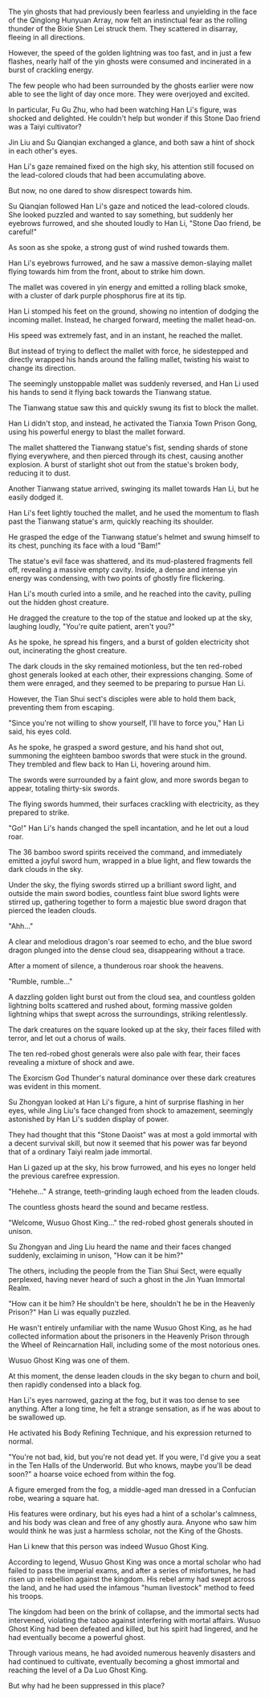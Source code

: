 The yin ghosts that had previously been fearless and unyielding in the face of the Qinglong Hunyuan Array, now felt an instinctual fear as the rolling thunder of the Bixie Shen Lei struck them. They scattered in disarray, fleeing in all directions.

However, the speed of the golden lightning was too fast, and in just a few flashes, nearly half of the yin ghosts were consumed and incinerated in a burst of crackling energy.

The few people who had been surrounded by the ghosts earlier were now able to see the light of day once more. They were overjoyed and excited.

In particular, Fu Gu Zhu, who had been watching Han Li's figure, was shocked and delighted. He couldn't help but wonder if this Stone Dao friend was a Taiyi cultivator?

Jin Liu and Su Qianqian exchanged a glance, and both saw a hint of shock in each other's eyes.

Han Li's gaze remained fixed on the high sky, his attention still focused on the lead-colored clouds that had been accumulating above.

But now, no one dared to show disrespect towards him.

Su Qianqian followed Han Li's gaze and noticed the lead-colored clouds. She looked puzzled and wanted to say something, but suddenly her eyebrows furrowed, and she shouted loudly to Han Li, "Stone Dao friend, be careful!"

As soon as she spoke, a strong gust of wind rushed towards them.

Han Li's eyebrows furrowed, and he saw a massive demon-slaying mallet flying towards him from the front, about to strike him down.

The mallet was covered in yin energy and emitted a rolling black smoke, with a cluster of dark purple phosphorus fire at its tip.

Han Li stomped his feet on the ground, showing no intention of dodging the incoming mallet. Instead, he charged forward, meeting the mallet head-on.

His speed was extremely fast, and in an instant, he reached the mallet.

But instead of trying to deflect the mallet with force, he sidestepped and directly wrapped his hands around the falling mallet, twisting his waist to change its direction.

The seemingly unstoppable mallet was suddenly reversed, and Han Li used his hands to send it flying back towards the Tianwang statue.

The Tianwang statue saw this and quickly swung its fist to block the mallet.

Han Li didn't stop, and instead, he activated the Tianxia Town Prison Gong, using his powerful energy to blast the mallet forward.

The mallet shattered the Tianwang statue's fist, sending shards of stone flying everywhere, and then pierced through its chest, causing another explosion. A burst of starlight shot out from the statue's broken body, reducing it to dust.

Another Tianwang statue arrived, swinging its mallet towards Han Li, but he easily dodged it.

Han Li's feet lightly touched the mallet, and he used the momentum to flash past the Tianwang statue's arm, quickly reaching its shoulder.

He grasped the edge of the Tianwang statue's helmet and swung himself to its chest, punching its face with a loud "Bam!"

The statue's evil face was shattered, and its mud-plastered fragments fell off, revealing a massive empty cavity. Inside, a dense and intense yin energy was condensing, with two points of ghostly fire flickering.

Han Li's mouth curled into a smile, and he reached into the cavity, pulling out the hidden ghost creature.

He dragged the creature to the top of the statue and looked up at the sky, laughing loudly, "You're quite patient, aren't you?"

As he spoke, he spread his fingers, and a burst of golden electricity shot out, incinerating the ghost creature.

The dark clouds in the sky remained motionless, but the ten red-robed ghost generals looked at each other, their expressions changing. Some of them were enraged, and they seemed to be preparing to pursue Han Li.

However, the Tian Shui sect's disciples were able to hold them back, preventing them from escaping.

"Since you're not willing to show yourself, I'll have to force you," Han Li said, his eyes cold.

As he spoke, he grasped a sword gesture, and his hand shot out, summoning the eighteen bamboo swords that were stuck in the ground. They trembled and flew back to Han Li, hovering around him.

The swords were surrounded by a faint glow, and more swords began to appear, totaling thirty-six swords.

The flying swords hummed, their surfaces crackling with electricity, as they prepared to strike.

"Go!"
Han Li's hands changed the spell incantation, and he let out a loud roar.

The 36 bamboo sword spirits received the command, and immediately emitted a joyful sword hum, wrapped in a blue light, and flew towards the dark clouds in the sky.

Under the sky, the flying swords stirred up a brilliant sword light, and outside the main sword bodies, countless faint blue sword lights were stirred up, gathering together to form a majestic blue sword dragon that pierced the leaden clouds.

"Ahh..."

A clear and melodious dragon's roar seemed to echo, and the blue sword dragon plunged into the dense cloud sea, disappearing without a trace.

After a moment of silence, a thunderous roar shook the heavens.

"Rumble, rumble..."

A dazzling golden light burst out from the cloud sea, and countless golden lightning bolts scattered and rushed about, forming massive golden lightning whips that swept across the surroundings, striking relentlessly.

The dark creatures on the square looked up at the sky, their faces filled with terror, and let out a chorus of wails.

The ten red-robed ghost generals were also pale with fear, their faces revealing a mixture of shock and awe.

The Exorcism God Thunder's natural dominance over these dark creatures was evident in this moment.

Su Zhongyan looked at Han Li's figure, a hint of surprise flashing in her eyes, while Jing Liu's face changed from shock to amazement, seemingly astonished by Han Li's sudden display of power.

They had thought that this "Stone Daoist" was at most a gold immortal with a decent survival skill, but now it seemed that his power was far beyond that of a ordinary Taiyi realm jade immortal.

Han Li gazed up at the sky, his brow furrowed, and his eyes no longer held the previous carefree expression.

"Hehehe..." A strange, teeth-grinding laugh echoed from the leaden clouds.

The countless ghosts heard the sound and became restless.

"Welcome, Wusuo Ghost King..." the red-robed ghost generals shouted in unison.

Su Zhongyan and Jing Liu heard the name and their faces changed suddenly, exclaiming in unison, "How can it be him?"

The others, including the people from the Tian Shui Sect, were equally perplexed, having never heard of such a ghost in the Jin Yuan Immortal Realm.

"How can it be him? He shouldn't be here, shouldn't he be in the Heavenly Prison?" Han Li was equally puzzled.

He wasn't entirely unfamiliar with the name Wusuo Ghost King, as he had collected information about the prisoners in the Heavenly Prison through the Wheel of Reincarnation Hall, including some of the most notorious ones.

Wusuo Ghost King was one of them.

At this moment, the dense leaden clouds in the sky began to churn and boil, then rapidly condensed into a black fog.

Han Li's eyes narrowed, gazing at the fog, but it was too dense to see anything. After a long time, he felt a strange sensation, as if he was about to be swallowed up.

He activated his Body Refining Technique, and his expression returned to normal.

"You're not bad, kid, but you're not dead yet. If you were, I'd give you a seat in the Ten Halls of the Underworld. But who knows, maybe you'll be dead soon?" a hoarse voice echoed from within the fog.

A figure emerged from the fog, a middle-aged man dressed in a Confucian robe, wearing a square hat.

His features were ordinary, but his eyes had a hint of a scholar's calmness, and his body was clean and free of any ghostly aura. Anyone who saw him would think he was just a harmless scholar, not the King of the Ghosts.

Han Li knew that this person was indeed Wusuo Ghost King.

According to legend, Wusuo Ghost King was once a mortal scholar who had failed to pass the imperial exams, and after a series of misfortunes, he had risen up in rebellion against the kingdom. His rebel army had swept across the land, and he had used the infamous "human livestock" method to feed his troops.

The kingdom had been on the brink of collapse, and the immortal sects had intervened, violating the taboo against interfering with mortal affairs. Wusuo Ghost King had been defeated and killed, but his spirit had lingered, and he had eventually become a powerful ghost.

Through various means, he had avoided numerous heavenly disasters and had continued to cultivate, eventually becoming a ghost immortal and reaching the level of a Da Luo Ghost King.

But why had he been suppressed in this place?